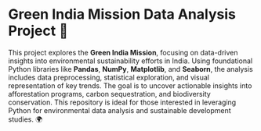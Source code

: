 # Green India Mission Data Analysis Project 🌱
This project explores the **Green India Mission**, focusing on data-driven insights into environmental sustainability efforts in India. Using foundational Python libraries like **Pandas**, **NumPy**, **Matplotlib**, and **Seaborn**, the analysis includes data preprocessing, statistical exploration, and visual representation of key trends. The goal is to uncover actionable insights into afforestation programs, carbon sequestration, and biodiversity conservation. This repository is ideal for those interested in leveraging Python for environmental data analysis and sustainable development studies. 🌍
